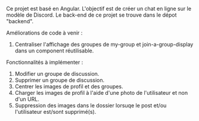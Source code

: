 Ce projet est basé en Angular.
L'objectif est de créer un chat en ligne sur le modèle de Discord.
Le back-end de ce projet se trouve dans le dépot "backend".

Améliorations de code à venir : 
1) Centraliser l'affichage des groupes de my-group et join-a-group-display dans un component réutilisable.

Fonctionnalités à implémenter :
1) Modifier un groupe de discussion.
2) Supprimer un groupe de discussion.
3) Centrer les images de profil et des groupes.
4) Charger les images de profil à l'aide d'une photo de l'utilisateur et non d'un URL.
5) Suppression des images dans le dossier lorsuqe le post et/ou l'utilisateur est/sont supprimé(s).
